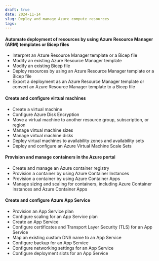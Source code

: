 ```yaml
---
draft: true
date: 2024-11-14
slug: Deploy and manage Azure compute resources
tags:
---
```


#### Automate deployment of resources by using Azure Resource Manager (ARM) templates or Bicep files

- Interpret an Azure Resource Manager template or a Bicep file
- Modify an existing Azure Resource Manager template
- Modify an existing Bicep file
- Deploy resources by using an Azure Resource Manager template or a Bicep file
- Export a deployment as an Azure Resource Manager template or convert an Azure Resource Manager template to a Bicep file

#### Create and configure virtual machines

- Create a virtual machine
- Configure Azure Disk Encryption
- Move a virtual machine to another resource group, subscription, or region
- Manage virtual machine sizes
- Manage virtual machine disks
- Deploy virtual machines to availability zones and availability sets
- Deploy and configure an Azure Virtual Machine Scale Sets

#### Provision and manage containers in the Azure portal

- Create and manage an Azure container registry
- Provision a container by using Azure Container Instances
- Provision a container by using Azure Container Apps
- Manage sizing and scaling for containers, including Azure Container Instances and Azure Container Apps

#### Create and configure Azure App Service

- Provision an App Service plan
- Configure scaling for an App Service plan
- Create an App Service
- Configure certificates and Transport Layer Security (TLS) for an App Service
- Map an existing custom DNS name to an App Service
- Configure backup for an App Service
- Configure networking settings for an App Service
- Configure deployment slots for an App Service